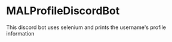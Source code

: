 # MALProfileDiscordBot
This discord bot uses selenium and prints the username's profile information
